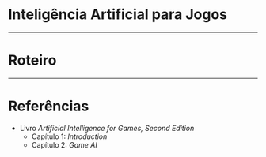 <!--
backdrop: artificial-intelligence
-->

# Inteligência Artificial para Jogos

---
# Roteiro



---
# Referências

- Livro _Artificial Intelligence for Games, Second Edition_
  - Capítulo 1: _Introduction_
  - Capítulo 2: _Game AI_
